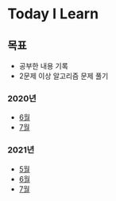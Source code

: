 # Today I Learn

## 목표

- 공부한 내용 기록
- 2문제 이상 알고리즘 문제 풀기

### 2020년

- [6월](./2020/June/readme.md)
- [7월](./2020/July/readme.md)

### 2021년

- [5월](./2021/May/readme.md)
- [6월](./2021/June/readme.md)
- [7월](./2021/July/readme.md)
